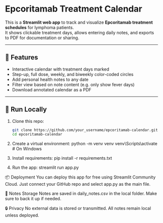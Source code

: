 # Epcoritamab Treatment Calendar

This is a **Streamlit web app** to track and visualize **Epcoritamab treatment schedules** for lymphoma patients.  
It shows clickable treatment days, allows entering daily notes, and exports to PDF for documentation or sharing.

---

## 📅 Features

- Interactive calendar with treatment days marked
- Step-up, full dose, weekly, and biweekly color-coded circles
- Add personal health notes to any date
- Filter view based on note content (e.g. only show fever days)
- Download annotated calendar as a PDF

---

## 🚀 Run Locally

1. Clone this repo:
   ```bash
   git clone https://github.com/your_username/epcoritamab-calendar.git
   cd epcoritamab-calendar

2. Create a virtual environment:
    python -m venv venv
    venv\\Scripts\\activate  # On Windows

3. Install requirements:
    pip install -r requirements.txt

4. Run the app:
    streamlit run app.py


📦 Deployment
You can deploy this app for free using Streamlit Community Cloud.
Just connect your GitHub repo and select app.py as the main file.

📝 Notes Storage
Notes are saved in daily_notes.csv in the local folder. Make sure to back it up if needed.

🔒 Privacy
No external data is stored or transmitted. All notes remain local unless deployed.


